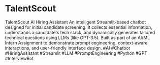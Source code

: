 # TalentScout
TalentScout AI Hiring Assistant
An intelligent Streamlit-based chatbot designed for initial candidate screening.
It collects essential information, understands a candidate's tech stack, and dynamically generates tailored technical questions using LLMs (like GPT-3.5).
Built as part of an AI/ML Intern Assignment to demonstrate prompt engineering, context-aware interactions, and user-friendly interface design.
#AI #Chatbot #HiringAssistant #Streamlit #LLM #PromptEngineering #Python #GPT #InterviewBot
